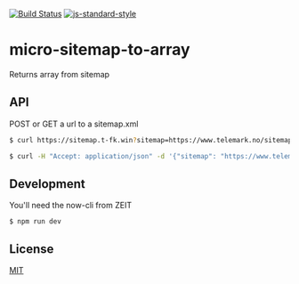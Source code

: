 [![Build Status](https://travis-ci.org/telemark/micro-sitemap-to-array.svg?branch=master)](https://travis-ci.org/telemark/micro-sitemap-to-array)
[![js-standard-style](https://img.shields.io/badge/code%20style-standard-brightgreen.svg?style=flat)](https://github.com/feross/standard)

# micro-sitemap-to-array

Returns array from sitemap

## API

POST or GET a url to a sitemap.xml

```bash
$ curl https://sitemap.t-fk.win?sitemap=https://www.telemark.no/sitemap.xml
```

```bash
$ curl -H "Accept: application/json" -d '{"sitemap": "https://www.telemark.no/sitemap.xml"}' https://sitemap.t-fk.win
```

## Development

You'll need the now-cli from ZEIT

```
$ npm run dev
```

## License

[MIT](LICENSE)
